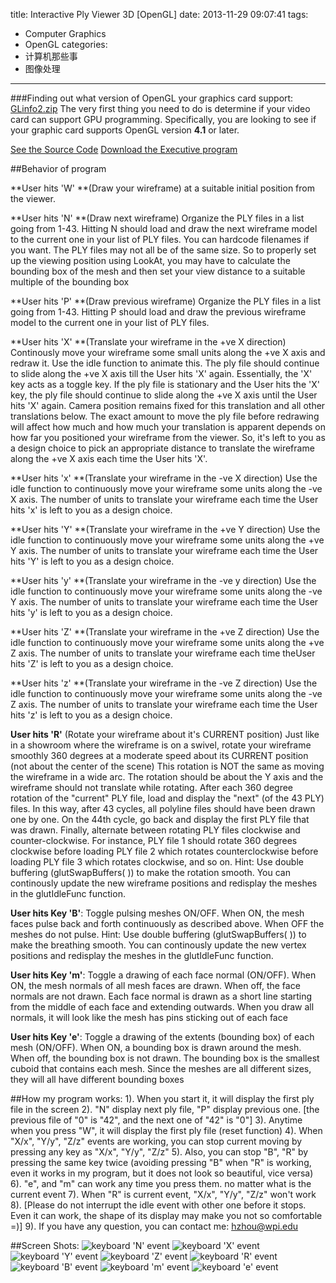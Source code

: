 title: Interactive Ply Viewer 3D [OpenGL]
date: 2013-11-29 09:07:41
tags:
  - Computer Graphics
  - OpenGL
categories:
  - 计算机那些事
  - 图像处理
---

###Finding out what version of OpenGL your graphics card support: [GLinfo2.zip](https://dn-myblog.qbox.me/demo/ComputerGraphics/GLinfo2.zip)
The very first thing you need to do is determine if your video card can support GPU programming. Specifically, you are looking to see if your graphic card supports OpenGL version **4.1** or later.

[See the Source Code](https://github.com/zhouhao/CS543-Computer-Graphics-Course-Project/tree/master/HW2)
[Download the Executive program](https://dn-myblog.qbox.me/demo/ComputerGraphics/Interactive_Ply_Viewer_3D.zip)
<!-- more -->
##Behavior of program

**User hits 'W' **(Draw your wireframe) at a suitable initial position from the viewer.

**User hits 'N' **(Draw next wireframe) Organize the PLY files in a list going from 1-43. Hitting N should load and draw the next wireframe model to the current one in your list of PLY files. You can hardcode filenames if you want. The PLY files may not all be of the same size. So to properly set up the viewing position using LookAt, you may have to calculate the bounding box of the mesh and then set your view distance to a suitable multiple of the bounding box

**User hits 'P' **(Draw previous wireframe) Organize the PLY files in a list going from 1-43. Hitting P should load and draw the previous wireframe model to the current one in your list of PLY files.

**User hits 'X' **(Translate your wireframe in the +ve X direction) Continously move your wireframe some small units along the +ve X axis and redraw it. Use the idle function to animate this. The ply file should continue to slide along the +ve X axis till the User hits 'X' again. Essentially, the 'X' key acts as a toggle key. If the ply file is stationary and the User hits the 'X' key, the ply file should continue to slide along the +ve X axis until the User hits 'X' again. Camera position remains fixed for this translation and all other translations below. The exact amount to move the ply file before redrawing will affect how much and how much your translation is apparent depends on how far you positioned your wireframe from the viewer. So, it's left to you as a design choice to pick an appropriate distance to translate the wireframe along the +ve X axis each time the User hits 'X'.

**User hits 'x' **(Translate your wireframe in the -ve X direction) Use the idle function to continuously move your wireframe some units along the -ve X axis. The number of units to translate your wireframe each time the User hits 'x' is left to you as a design choice.

**User hits 'Y' **(Translate your wireframe in the +ve Y direction) Use the idle function to continuously move your wireframe some units along the +ve Y axis. The number of units to translate your wireframe each time the User hits 'Y' is left to you as a design choice.

**User hits 'y' **(Translate your wireframe in the -ve y direction) Use the idle function to continuously move your wireframe some units along the -ve Y axis. The number of units to translate your wireframe each time the User hits 'y' is left to you as a design choice.

**User hits 'Z' **(Translate your wireframe in the +ve Z direction) Use the idle function to continuously move your wireframe some units along the +ve Z axis. The number of units to translate your wireframe each time theUser hits 'Z' is left to you as a design choice.

**User hits 'z' **(Translate your wireframe in the -ve Z direction) Use the idle function to continuously move your wireframe some units along the -ve Z axis. The number of units to translate your wireframe each time the User hits 'z' is left to you as a design choice.

**User hits 'R'** (Rotate your wireframe about it's CURRENT position) Just like in a showroom where the wireframe is on a swivel, rotate your wireframe smoothly 360 degrees at a moderate speed about its CURRENT position (not about the center of the scene) This rotation is NOT the same as moving the wireframe in a wide arc. The rotation should be about the Y axis and the wireframe should not translate while rotating. After each 360 degree rotation of the "current" PLY file, load and display the "next" (of the 43 PLY) files. In this way, after 43 cycles, all polyline files should have been drawn one by one. On the 44th cycle, go back and display the first PLY file that was drawn. Finally, alternate between rotating PLY files clockwise and counter-clockwise. For instance, PLY file 1 should rotate 360 degrees clockwise before loading PLY file 2 which rotates counterclockwise before loading PLY file 3 which rotates clockwise, and so on. Hint: Use double buffering (glutSwapBuffers( )) to make the rotation smooth. You can continously update the new wireframe positions and redisplay the meshes in the glutIdleFunc function.

**User hits Key 'B'**: Toggle pulsing meshes ON/OFF. When ON, the mesh faces pulse back and forth continuously as described above. When OFF the meshes do not pulse. Hint: Use double buffering (glutSwapBuffers( )) to make the breathing smooth. You can continously update the new vertex positions and redisplay the meshes in the glutIdleFunc function.

**User hits Key 'm'**: Toggle a drawing of each face normal (ON/OFF). When ON, the mesh normals of all mesh faces are drawn. When off, the face normals are not drawn. Each face normal is drawn as a short line starting from the middle of each face and extending outwards. When you draw all normals, it will look like the mesh has pins sticking out of each face

**User hits Key 'e'**: Toggle a drawing of the extents (bounding box) of each mesh (ON/OFF). When ON, a bounding box is drawn around the mesh. When off, the bounding box is not drawn. The bounding box is the smallest cuboid that contains each mesh. Since the meshes are all different sizes, they will all have different bounding boxes

##How my program works:
1). When you start it, it will display the first ply file in the screen
2). "N" display next ply file, "P" display previous one. [the previous file of "0" is "42", and the next one of "42" is "0"]
3). Anytime when you press "W", it will display the first ply file (reset function)
4). When "X/x", "Y/y", "Z/z" events are working, you can stop current moving by pressing any key as "X/x", "Y/y", "Z/z"
5). Also, you can stop "B", "R" by pressing the same key twice (avoiding pressing "B" when "R" is working, even it works in my program, but it does not look so beautiful, vice versa)
6). "e", and "m" can work any time you press them. no matter what is the current event
7). When "R" is current event, "X/x", "Y/y", "Z/z" won't work
8). [Please do not interrupt the idle event with other one before it stops. Even it can work, the shape of its display may make you not so comfortable =)]
9). If you have any question, you can contact me: <a href="mailto:hzhou@wpi.edu">hzhou@wpi.edu</a>

##Screen Shots:
![keyboard 'N' event](https://dn-myblog.qbox.me/img/blog/OpenGL/hw2/1.PNG "keyboard 'N' event")
![keyboard 'X' event](https://dn-myblog.qbox.me/img/blog/OpenGL/hw2/2.PNG "keyboard 'X' event")
![keyboard 'Y' event](https://dn-myblog.qbox.me/img/blog/OpenGL/hw2/3.PNG "keyboard 'Y' event")
![keyboard 'Z' event](https://dn-myblog.qbox.me/img/blog/OpenGL/hw2/3_5.PNG "keyboard 'Z' event")
![keyboard 'R' event](https://dn-myblog.qbox.me/img/blog/OpenGL/hw2/3_7.PNG "keyboard 'R' event")
![keyboard 'B' event](https://dn-myblog.qbox.me/img/blog/OpenGL/hw2/4.PNG "keyboard 'B' event")
![keyboard 'm' event](https://dn-myblog.qbox.me/img/blog/OpenGL/hw2/5.PNG "keyboard 'm' event")
![keyboard 'e' event](https://dn-myblog.qbox.me/img/blog/OpenGL/hw2/6.PNG "keyboard 'e' event")
